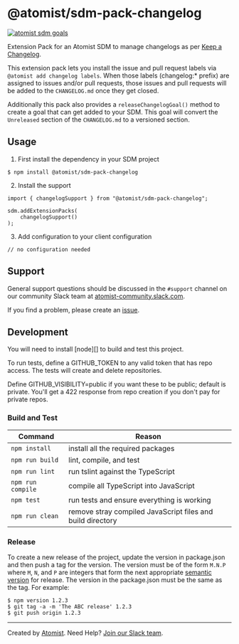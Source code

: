 # @atomist/sdm-pack-changelog

[![atomist sdm goals](http://badge.atomist.com/T29E48P34/atomist/sdm-pack-changelog/357b4015-f10d-4ebd-a825-0d033c1e75bd)](https://app.atomist.com/workspace/T29E48P34)

Extension Pack for an Atomist SDM to manage changelogs as per [Keep a Changelog](http://keepachangelog.com/).

This extension pack lets you install the issue and pull request labels via `@atomist add changelog labels`.
When those labels (changelog:* prefix) are assigned to issues and/or pull requests, those issues and pull requests
will be added to the `CHANGELOG.md` once they get closed.

Additionally this pack also provides a `releaseChangelogGoal()` method to create a goal that can get added to 
your SDM. This goal will convert the `Unreleased` section of the `CHANGELOG.md` to a versioned section.   
                                    
## Usage

1. First install the dependency in your SDM project

```
$ npm install @atomist/sdm-pack-changelog
```

2. Install the support

```
import { changelogSupport } from "@atomist/sdm-pack-changelog";

sdm.addExtensionPacks(
    changelogSupport()
);
```

3. Add configuration to your client configuration

```
// no configuration needed
```

## Support

General support questions should be discussed in the `#support`
channel on our community Slack team
at [atomist-community.slack.com][slack].

If you find a problem, please create an [issue][].

[issue]: https://github.com/atomist/automation-client-ts/issues

## Development

You will need to install [node][] to build and test this project.

To run tests, define a GITHUB_TOKEN to any valid token that has repo access. The tests
will create and delete repositories.

Define GITHUB_VISIBILITY=public if you want these to be public; default is private.
You'll get a 422 response from repo creation if you don't pay for private repos.

### Build and Test

Command | Reason
------- | ------
`npm install` | install all the required packages
`npm run build` | lint, compile, and test
`npm run lint` | run tslint against the TypeScript
`npm run compile` | compile all TypeScript into JavaScript
`npm test` | run tests and ensure everything is working
`npm run clean` | remove stray compiled JavaScript files and build directory

### Release

To create a new release of the project, update the version in
package.json and then push a tag for the version.  The version must be
of the form `M.N.P` where `M`, `N`, and `P` are integers that form the
next appropriate [semantic version][semver] for release.  The version
in the package.json must be the same as the tag.  For example:

[semver]: http://semver.org

```
$ npm version 1.2.3
$ git tag -a -m 'The ABC release' 1.2.3
$ git push origin 1.2.3
```
---

Created by [Atomist][atomist].
Need Help?  [Join our Slack team][slack].

[atomist]: https://atomist.com/ (Atomist - Development Automation)
[slack]: https://join.atomist.com/ (Atomist Community Slack)
